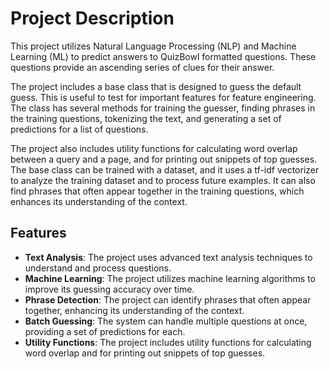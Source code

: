 
# Project Description

This project utilizes Natural Language Processing (NLP) and Machine Learning (ML) to predict answers to QuizBowl formatted questions. These questions provide an ascending series of clues for their answer.

The project includes a base class that is designed to guess the default guess. This is useful to test for important features for feature engineering. The class has several methods for training the guesser, finding phrases in the training questions, tokenizing the text, and generating a set of predictions for a list of questions.

The project also includes utility functions for calculating word overlap between a query and a page, and for printing out snippets of top guesses. The base class can be trained with a dataset, and it uses a tf-idf vectorizer to analyze the training dataset and to process future examples. It can also find phrases that often appear together in the training questions, which enhances its understanding of the context.

## Features

- **Text Analysis**: The project uses advanced text analysis techniques to understand and process questions.
- **Machine Learning**: The project utilizes machine learning algorithms to improve its guessing accuracy over time.
- **Phrase Detection**: The project can identify phrases that often appear together, enhancing its understanding of the context.
- **Batch Guessing**: The system can handle multiple questions at once, providing a set of predictions for each.
- **Utility Functions**: The project includes utility functions for calculating word overlap and for printing out snippets of top guesses.
